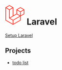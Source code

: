 # ![Laravel](./laravel.svg) Laravel

[Setup Laravel](https://laravel.com/docs/11.x/installation)

## Projects

- [todo list](./todo-list/)
